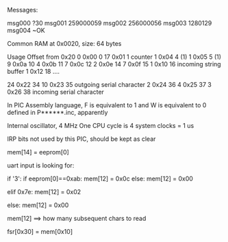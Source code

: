 Messages:

msg000   ?30
msg001   259000059
msg002   256000056
msg003   1280129
msg004   ~OK

Common RAM at 0x0020, size: 64 bytes

Usage     Offset from 0x20
  0        0x00        0
 17        0x01        1     counter
  1        0x04        4    (1)
  1        0x05        5    (1)
  9        0x0a        10
  4        0x0b        11
  7        0x0c        12
  2        0x0e        14
  7        0x0f        15
  1        0x10        16   incoming string buffer
  1        0x12        18   ....


 24        0x22        34
 10        0x23        35    outgoing serial character
  2        0x24        36
  4        0x25        37
  3        0x26        38    incoming serial character

In PIC Assembly language, F is equivalent to 1 and W is equivalent to 0
defined in P******.inc, apparently

Internal oscillator, 4 MHz
One CPU cycle is 4 system clocks = 1 us

IRP bits not used by this PIC, should be kept as clear

mem[14] = eeprom[0]

uart input is looking for:


if '3':
  if eeprom[0]==0xab: 
    mem[12] = 0x0c
  else:
    mem[12] = 0x00
       
elif 0x7e:
  mem[12] = 0x02

else:
  mem[12] = 0x00

mem[12] ==> how many subsequent chars to read


fsr[0x30] = mem[0x10]

